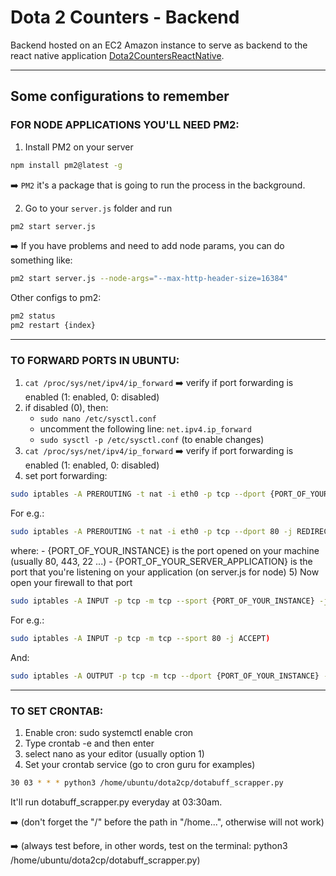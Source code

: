 # Dota 2 Counters - Backend
Backend hosted on an EC2 Amazon instance to serve as backend to the react native application [Dota2CountersReactNative](https://github.com/Guilospanck/Dota2CountersReactNative).

---

## Some configurations to remember

### FOR NODE APPLICATIONS YOU'LL NEED PM2:
1) Install PM2 on your server 
```bash
npm install pm2@latest -g
```
:arrow_right: ```PM2``` it's a package that is going to run the process in the background.

2) Go to your ```server.js``` folder and run  
```bash
pm2 start server.js
```  
:arrow_right: If you have problems and need to add node params, you can do something like: 
```bash
pm2 start server.js --node-args="--max-http-header-size=16384"
```

Other configs to pm2:
```bash
pm2 status
pm2 restart {index}
```

---

### TO FORWARD PORTS IN UBUNTU:

1) ```cat /proc/sys/net/ipv4/ip_forward```  :arrow_right: verify if port forwarding is enabled (1: enabled, 0: disabled)
2) if disabled (0), then:
    - ```sudo nano /etc/sysctl.conf```
    - uncomment the following line: ```net.ipv4.ip_forward```
    - ```sudo sysctl -p /etc/sysctl.conf```  (to enable changes)
3) ```cat /proc/sys/net/ipv4/ip_forward``` :arrow_right: verify if port forwarding is enabled (1: enabled, 0: disabled)
4) set port forwarding:
```bash
sudo iptables -A PREROUTING -t nat -i eth0 -p tcp --dport {PORT_OF_YOUR_INSTANCE} -j REDIRECT --to-port {PORT_OF_YOUR_SERVER_APPLICATION}
```
For e.g.: 
```bash
sudo iptables -A PREROUTING -t nat -i eth0 -p tcp --dport 80 -j REDIRECT --to-port 8080
```
where:
        - {PORT_OF_YOUR_INSTANCE} is the port opened on your machine (usually 80, 443, 22 ...)
        - {PORT_OF_YOUR_SERVER_APPLICATION} is the port that you're listening on your application (on server.js for node)
5) Now open your firewall to that port
```bash
sudo iptables -A INPUT -p tcp -m tcp --sport {PORT_OF_YOUR_INSTANCE} -j ACCEPT
```
For e.g.:
```bash
sudo iptables -A INPUT -p tcp -m tcp --sport 80 -j ACCEPT)
```
And:
```bash
sudo iptables -A OUTPUT -p tcp -m tcp --dport {PORT_OF_YOUR_INSTANCE} -j ACCEPT
```

---

### TO SET CRONTAB:   
1) Enable cron: sudo systemctl enable cron
2) Type   crontab -e    and then enter
3) select nano as your editor (usually option 1)
4) Set your crontab service (go to cron guru for examples)
```bash
30 03 * * * python3 /home/ubuntu/dota2cp/dotabuff_scrapper.py
```
It'll run dotabuff_scrapper.py everyday at 03:30am.

  :arrow_right: (don't forget the "/" before the path in "/home...", otherwise will not work)
  
  :arrow_right: (always test before, in other words, test on the terminal: python3 /home/ubuntu/dota2cp/dotabuff_scrapper.py)
